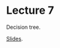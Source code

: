 # Lecture 7

Decision tree.

[Slides](https://docs.google.com/presentation/d/e/2PACX-1vS5rhwGhCbqGORKKSDbAOZj6rLdrtzD2WsV5MK3_QZon8hhdzx9xRq83ireJEHup7wMzDyBAWk2qeyE/pub?start=false&loop=false&delayms=600000).